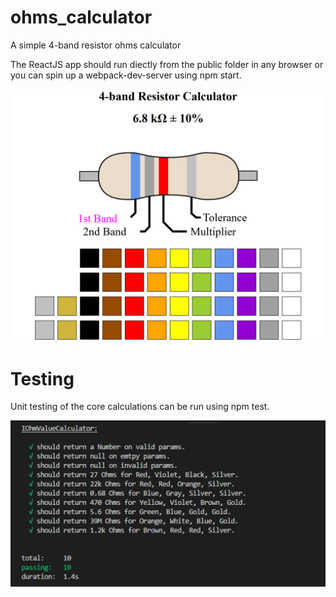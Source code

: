 # ohms_calculator
A simple 4-band resistor ohms calculator

The ReactJS app should run diectly from the public folder in any browser or you can spin up a webpack-dev-server using npm start.

![UI](/docs/ui.png?raw=true)


# Testing

Unit testing of the core calculations can be run using npm test.

![Tests](/docs/tests.png?raw=true)
